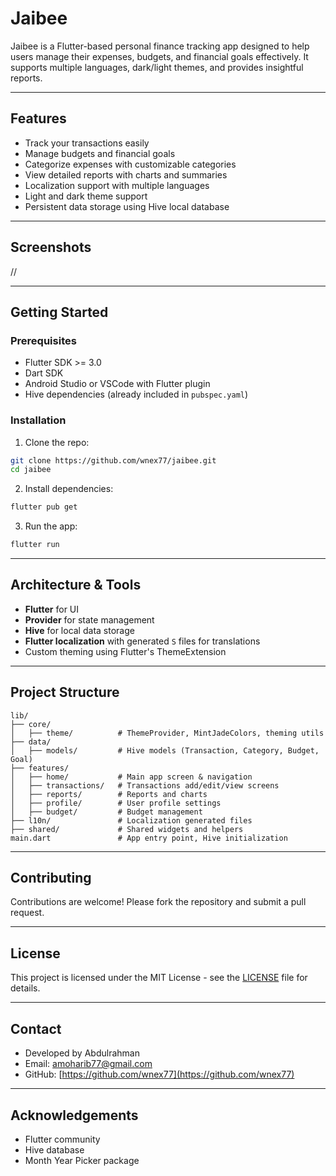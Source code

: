 # Jaibee

Jaibee is a Flutter-based personal finance tracking app designed to help users manage their expenses, budgets, and financial goals effectively. It supports multiple languages, dark/light themes, and provides insightful reports.

---

## Features

- Track your transactions easily
- Manage budgets and financial goals
- Categorize expenses with customizable categories
- View detailed reports with charts and summaries
- Localization support with multiple languages
- Light and dark theme support
- Persistent data storage using Hive local database

---

## Screenshots

//

---

## Getting Started

### Prerequisites

- Flutter SDK >= 3.0
- Dart SDK
- Android Studio or VSCode with Flutter plugin
- Hive dependencies (already included in `pubspec.yaml`)

### Installation

1. Clone the repo:

```bash
git clone https://github.com/wnex77/jaibee.git
cd jaibee
```

2. Install dependencies:

```bash
flutter pub get
```

3. Run the app:

```bash
flutter run
```

---

## Architecture & Tools

- **Flutter** for UI
- **Provider** for state management
- **Hive** for local data storage
- **Flutter localization** with generated `S` files for translations
- Custom theming using Flutter's ThemeExtension

---

## Project Structure

```
lib/
├── core/
│   ├── theme/          # ThemeProvider, MintJadeColors, theming utils
├── data/
│   ├── models/         # Hive models (Transaction, Category, Budget, Goal)
├── features/
│   ├── home/           # Main app screen & navigation
│   ├── transactions/   # Transactions add/edit/view screens
│   ├── reports/        # Reports and charts
│   ├── profile/        # User profile settings
│   ├── budget/         # Budget management
├── l10n/               # Localization generated files
├── shared/             # Shared widgets and helpers
main.dart               # App entry point, Hive initialization
```

---

## Contributing

Contributions are welcome! Please fork the repository and submit a pull request.

---

## License

This project is licensed under the MIT License - see the [LICENSE](LICENSE) file for details.

---

## Contact

- Developed by Abdulrahman  
- Email: amoharib77@gmail.com  
- GitHub: [https://github.com/wnex77](https://github.com/wnex77)

---

## Acknowledgements

- Flutter community  
- Hive database  
- Month Year Picker package